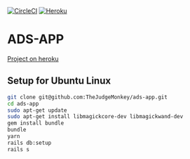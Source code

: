 [![CircleCI](https://circleci.com/gh/TheJudgeMonkey/ads-app/tree/main.svg?style=svg)](https://circleci.com/gh/TheJudgeMonkey/ads-app/tree/main) [![Heroku](https://pyheroku-badge.herokuapp.com/?app=calm-island-92931&style=<STYLE>)](https://calm-island-92931.herokuapp.com/)

# ADS-APP

[Project on heroku](https://calm-island-92931.herokuapp.com/)

## Setup for Ubuntu Linux

```bash
git clone git@github.com:TheJudgeMonkey/ads-app.git
cd ads-app
sudo apt-get update
sudo apt-get install libmagickcore-dev libmagickwand-dev
gem install bundle
bundle
yarn
rails db:setup
rails s
```
